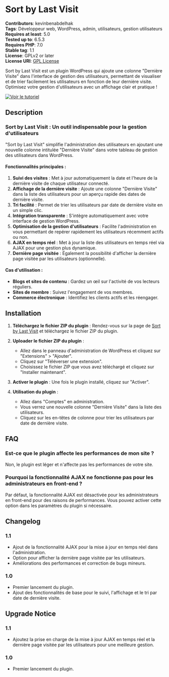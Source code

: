 # Sort by Last Visit

**Contributors**: kevinbenabdelhak  
**Tags**: Développeur web, WordPress, admin, utilisateurs, gestion utilisateurs  
**Requires at least**: 5.0  
**Tested up to**: 6.5.3  
**Requires PHP**: 7.0  
**Stable tag**: 1.1  
**License**: GPLv2 or later  
**License URI**: [GPL License](https://www.gnu.org/licenses/gpl-2.0.html)

Sort by Last Visit est un plugin WordPress qui ajoute une colonne "Dernière Visite" dans l'interface de gestion des utilisateurs, permettant de visualiser et de trier facilement les utilisateurs en fonction de leur dernière visite. Optimisez votre gestion d'utilisateurs avec un affichage clair et pratique !

[![Voir le tutoriel](https://img.youtube.com/vi/Rs5mogA_mZo/maxresdefault.jpg)](https://www.youtube.com/watch?v=Rs5mogA_mZo)

## Description

### Sort by Last Visit : Un outil indispensable pour la gestion d'utilisateurs

"Sort by Last Visit" simplifie l'administration des utilisateurs en ajoutant une nouvelle colonne intitulée "Dernière Visite" dans votre tableau de gestion des utilisateurs dans WordPress.

#### Fonctionnalités principales :

1. **Suivi des visites** : Met à jour automatiquement la date et l'heure de la dernière visite de chaque utilisateur connecté.
2. **Affichage de la dernière visite** : Ajoute une colonne "Dernière Visite" dans la liste des utilisateurs pour un aperçu rapide des dates de dernière visite.
3. **Tri facilité** : Permet de trier les utilisateurs par date de dernière visite en un simple clic.
4. **Intégration transparente** : S'intègre automatiquement avec votre interface de gestion WordPress.
5. **Optimisation de la gestion d'utilisateurs** : Facilite l'administration en vous permettant de repérer rapidement les utilisateurs récemment actifs ou non.
6. **AJAX en temps réel** : Met à jour la liste des utilisateurs en temps réel via AJAX pour une gestion plus dynamique.
7. **Dernière page visitée** : Également la possibilité d'afficher la dernière page visitée par les utilisateurs (optionnelle).

#### Cas d'utilisation :

- **Blogs et sites de contenu** : Gardez un œil sur l'activité de vos lecteurs réguliers.
- **Sites de membre** : Suivez l'engagement de vos membres.
- **Commerce électronique** : Identifiez les clients actifs et les réengager.

## Installation

1. **Téléchargez le fichier ZIP du plugin** :
   Rendez-vous sur la page de [Sort by Last Visit](https://kevin-benabdelhak.fr/plugins/sort-by-last-visit/) et téléchargez le fichier ZIP du plugin.

2. **Uploader le fichier ZIP du plugin** :
   - Allez dans le panneau d'administration de WordPress et cliquez sur "Extensions" > "Ajouter".
   - Cliquez sur "Téléverser une extension".
   - Choisissez le fichier ZIP que vous avez téléchargé et cliquez sur "Installer maintenant".

3. **Activer le plugin** :
   Une fois le plugin installé, cliquez sur "Activer".

4. **Utilisation du plugin** :
   - Allez dans "Comptes" en administration.
   - Vous verrez une nouvelle colonne "Dernière Visite" dans la liste des utilisateurs.
   - Cliquez sur les en-têtes de colonne pour trier les utilisateurs par date de dernière visite.

## FAQ

### Est-ce que le plugin affecte les performances de mon site ?

Non, le plugin est léger et n'affecte pas les performances de votre site.

### Pourquoi la fonctionnalité AJAX ne fonctionne pas pour les administrateurs en front-end ?

Par défaut, la fonctionnalité AJAX est désactivée pour les administrateurs en front-end pour des raisons de performances. Vous pouvez activer cette option dans les paramètres du plugin si nécessaire.

## Changelog

### 1.1
* Ajout de la fonctionnalité AJAX pour la mise à jour en temps réel dans l'administration.
* Option pour afficher la dernière page visitée par les utilisateurs.
* Améliorations des performances et correction de bugs mineurs.

### 1.0
* Premier lancement du plugin.
* Ajout des fonctionnalités de base pour le suivi, l'affichage et le tri par date de dernière visite.

## Upgrade Notice

### 1.1
* Ajoutez la prise en charge de la mise à jour AJAX en temps réel et la dernière page visitée par les utilisateurs pour une meilleure gestion.

### 1.0
* Premier lancement du plugin.
